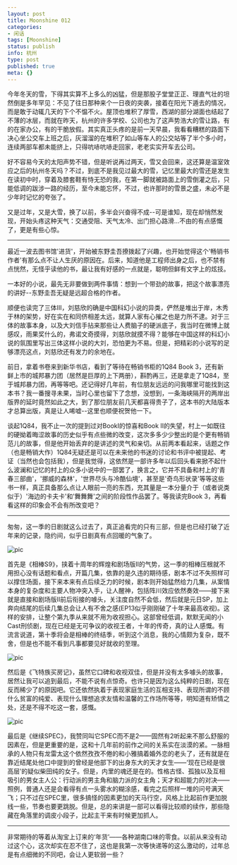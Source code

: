 ```yaml
---
layout: post
title: Moonshine 012
categories:
- 闲话
tags: [Moonshine]
status: publish
info: 杭州
type: post
published: true
meta: {}
---
```


今年冬天的雪，下得其实算不上多么的凶猛，但是那股子堂堂正正、理直气壮的坦然倒是多年罕见：不见了往日那种来个一日夜的突袭，接着在阳光下遁去的情况，而是敢于动辄几天的下个不愠不火。屋顶也堆积了厚雪，西湖的部分湖面也结起了不薄的冰层，而就在昨天，杭州的许多学校、公司也为了这声势浩大的雪让路，有的在家办公，有的干脆放假。其实真正头疼的是前一天早晨，我看看糟糕的路面下决心坐公交车上班之后，灰溜溜的在堆积了如山等车人的公交站等了半个多小时，连续两部车都未能挤上，只得吭哧吭哧走回家，老老实实开车去公司。

好不容易今天的太阳声势不错，但是听说再过两天，雪又会回来，这还算是温室效应之后的杭州冬天吗？不过，到底不是我见过最大的雪，记忆里最大的雪还是发生在读初中时，穿着及膝套鞋有恃无恐的我，在第一脚就被路面上的雪倒灌之后，只能低调的跋涉一路的经历，至今未能忘怀，不过，也许那时的雪景之盛，未必不是少年时记忆的夸张了。

又是过年，又是大雪，换了以前，多半会兴奋得不成--可是谁知，现在却悄然发现，开始头疼这种天气：交通受阻、天气太冷、出门担心路滑...不由的有点感慨了，更是有些心惊。

----

最近一波去图书馆'进货'，开始被东野圭吾撩拨起了兴趣，也开始觉得这个'畅销书作者'有那么点不让人生厌的原因在。后来，知道他是工程师出身之后，也不禁有点恍然，无怪乎读他的书，最让我有好感的一点就是，聪明但鲜有文字上的炫技。

一本好的小说，最先无非要做到两件事情：想到一个带劲的故事，把这个故事漂亮的讲好--东野圭吾无疑是远超合格的作者。

顺便也读完了三体III，刘慈欣的确是中国科幻小说的异类，俨然是堆出于岸，木秀于林的架势，好在实在和同侪相差太远，就算人家有心摧之也是力所不逮。对于三体的故事本身，以及大刘信手拈来那些让人费脑子的硬派底子，我当时在微博上就感叹，雨果奖什么的，弗诺文奇摸得，刘慈欣就摸不得？能够在中国这样的科幻小说的氛围里写出三体这样小说的大刘，恐怕更为不易。但是，把精彩的小说写的足够漂亮这点，刘慈欣还有发力的余地在。

前日，拿着书卷来到新华书店，看到了等待在畅销书柜的1Q84 Book 3，还有新鲜上市的城邦暴力团（居然是巨厚的上下两册），斟酌再三，还是拿走了1Q84，至于城邦暴力团，再等等吧。还记得好几年前，有位朋友远远的问我哪里可能找到这本书？我一番搜寻未果，当时心里也留下了念想，没想到，一条海峡隔开的两岸出版界的延时竟然如此之大，到了那位朋友前几天都喜得贵子了，这本书的大陆版本才总算出版，真是让人唏嘘--这里也顺便祝贺他一下。

谈起1Q84，我不止一次的提到过对BookI的惊喜和Book II的失望，村上一如既往的硬拗着晦涩故事的历史似乎有点些微的改变，这次多多少少整出的是个更有畅销范儿的故事，但是他开始丢弃的是讲述的灵气和亲切。从前两本看起来，话题之作（也是畅销大作）1Q84无疑还是可以在未来他的书迷的讨论和书评中被提起、考证（当然也会包括我），但是我觉得，这依然是一部许多年以后回头看来掀不起什么波澜和记忆的村上的众多小说中的一部罢了，换言之，它并不具备和村上的'青春三部曲'，'挪威的森林'，'世界尽头与冷酷仙境'，甚至是'奇鸟形状录'等等这些书一样，真正具备那么点让人眼前一亮的东西，充其量是一本分量介于（或者说类似于）'海边的卡夫卡'和'舞舞舞'之间的阶段性作品罢了。等我读完Book 3，再看看这样的印象会不会有所改变吧？

----

匆匆，这一季的日剧就这么过去了，真正追看完的只有三部，但是也已经打破了近年来的记录，隐约间，似乎日剧真有点回暖的气象了。

![pic](http://i340.photobucket.com/albums/o350/claudxiao/mainimg.jpg)

首先是《相棒S9》，挟着十周年的辉煌和剧场版II的气势，这一季的相棒压根就不用担心没有话题和看点，开篇几集，依靠的是久违的期待感，剧本不过不失照样可以撑住场面，接下来本来有点后续乏力的时候，剧本则开始猛然给力几集，从案情本身的复杂度和主要人物冲突入手，让人醒神，包括阵川效应依然奏效——接下来就是直接和剧场版Ⅱ前后衔接的噱头，关注度自然不会低，然后就是元日SP，加上奔向结尾的后续几集总会让人有不舍之感(EP13似乎刚刚破了十年来最高收视)。这样的安排，让整个第九季从来就不用为收视担心。这部曾经低调，默默无闻的小Cast刑侦剧，现在已经是无可争议的收视王者，十年的传奇，真的让人感慨。有流言说道，第十季将会是相棒的终结季，听到这个消息，我的心情颇为复杂，既不舍，但是也不能不看到凡事都要见好就收的至理。

![pic](http://i340.photobucket.com/albums/o350/claudxiao/5301796538_423fa963bc.jpg)

然后是《飞特族买房记》，虽然它口碑和收视双佳，但是并没有太多噱头的故事，居然让我可以追到最后，不能不说有点惊奇。也许只是因为这么纯粹的日剧，现在反而稀少了的原因吧。它还依然执着于表现家庭生活的互相支持、表现所谓的不顾什么贫富的纯爱、表现什么理想追求友情和温馨的工作场所等等，明知道有矫情之处，还是不得不吃这一套，感慨。

![pic](http://i340.photobucket.com/albums/o350/claudxiao/9bbb91add894ade2fe6df593147cd8ee.jpg)

最后是《继续SPEC》，我赞同叫它SPEC而不是2——固然有2听起来不那么舒服的因素在，但是更重要的是，这和十几年前的前作之间的关系实在淡漠的紧。一脉相承的人物只有龙雷太这个依然孜孜不倦的和小雅搞着婚外恋的老头了，还有就是在靠近结尾处他口中提到的曾经是他部下的出身东大的天才女生——‘现在已经是很高层’的疑似柴田纯的女子。但是，内里的魂还是在的。性格古怪、孤独以及互相吸引的男女主人公：行动派的男主角和脑力派的女主角；天才和超能力的对决——照例，普通人还是会看得有点一头雾水的糊涂感，看完之后照样一堆的问号满天飞；只不过在SPEC里，很多搞怪的因素更加的天马行空，风格上比起前作更加脱线一些，节奏也要更跳脱。但是，总的来讲是一部可以看得比较顺的续作，那些隐藏在角落里的调皮小段子，比起主干来有时候更加抓人。


----

非常期待的等着从淘宝上订来的‘年货’——各种湖南口味的零食。以前从来没有动过这个心，这次却实在忍不住了，这也是我第一次等快递等的这么激动的，过年总是有点细微的不同吧，会让人更软弱一些？
